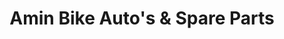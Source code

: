 ---
title: "Amin Bike Auto's & Spare Parts"
url: /karachi/amin-bike-autos-and-spare-parts/
shop: shop
---